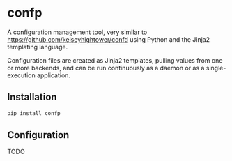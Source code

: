 confp
=====

A configuration management tool, very similar to https://github.com/kelseyhightower/confd using
Python and the Jinja2 templating language.

Configuration files are created as Jinja2 templates, pulling values from one or more backends, and
can be run continuously as a daemon or as a single-execution application.

Installation
------------

```bash
pip install confp
```

Configuration
-------------

TODO
